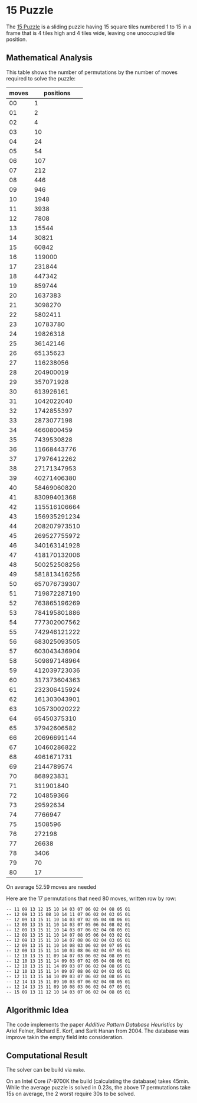 # 15 Puzzle

The [15 Puzzle](https://en.wikipedia.org/wiki/15_puzzle)
is a sliding puzzle having 15 square tiles numbered 1 to 15 in a
frame that is 4 tiles high and 4 tiles wide, leaving one unoccupied tile
position.

## Mathematical Analysis

This table shows the number of permutations by the number of moves
required to solve the puzzle:

| moves | positions |
| ----- | --------- |
| 00 |            1 |
| 01 |            2 |
| 02 |            4 |
| 03 |           10 |
| 04 |           24 |
| 05 |           54 |
| 06 |          107 |
| 07 |          212 |
| 08 |          446 |
| 09 |          946 |
| 10 |         1948 |
| 11 |         3938 |
| 12 |         7808 |
| 13 |        15544 |
| 14 |        30821 |
| 15 |        60842 |
| 16 |       119000 |
| 17 |       231844 |
| 18 |       447342 |
| 19 |       859744 |
| 20 |      1637383 |
| 21 |      3098270 |
| 22 |      5802411 |
| 23 |     10783780 |
| 24 |     19826318 |
| 25 |     36142146 |
| 26 |     65135623 |
| 27 |    116238056 |
| 28 |    204900019 |
| 29 |    357071928 |
| 30 |    613926161 |
| 31 |   1042022040 |
| 32 |   1742855397 |
| 33 |   2873077198 |
| 34 |   4660800459 |
| 35 |   7439530828 |
| 36 |  11668443776 |
| 37 |  17976412262 |
| 38 |  27171347953 |
| 39 |  40271406380 |
| 40 |  58469060820 |
| 41 |  83099401368 |
| 42 | 115516106664 |
| 43 | 156935291234 |
| 44 | 208207973510 |
| 45 | 269527755972 |
| 46 | 340163141928 |
| 47 | 418170132006 |
| 48 | 500252508256 |
| 49 | 581813416256 |
| 50 | 657076739307 |
| 51 | 719872287190 |
| 52 | 763865196269 |
| 53 | 784195801886 |
| 54 | 777302007562 |
| 55 | 742946121222 |
| 56 | 683025093505 |
| 57 | 603043436904 |
| 58 | 509897148964 |
| 59 | 412039723036 |
| 60 | 317373604363 |
| 61 | 232306415924 |
| 62 | 161303043901 |
| 63 | 105730020222 |
| 64 |  65450375310 |
| 65 |  37942606582 |
| 66 |  20696691144 |
| 67 |  10460286822 |
| 68 |   4961671731 |
| 69 |   2144789574 |
| 70 |    868923831 |
| 71 |    311901840 |
| 72 |    104859366 |
| 73 |     29592634 |
| 74 |      7766947 |
| 75 |      1508596 |
| 76 |       272198 |
| 77 |        26638 |
| 78 |         3406 |
| 79 |           70 |
| 80 |           17 |

On average 52.59 moves are needed

Here are the 17 permutations that need 80 moves, written row by row:
```
-- 11 09 13 12 15 10 14 03 07 06 02 04 08 05 01
-- 12 09 13 15 08 10 14 11 07 06 02 04 03 05 01
-- 12 09 13 15 11 10 14 03 07 02 05 04 08 06 01
-- 12 09 13 15 11 10 14 03 07 05 06 04 08 02 01
-- 12 09 13 15 11 10 14 03 07 06 02 04 08 05 01
-- 12 09 13 15 11 10 14 07 08 05 06 04 03 02 01
-- 12 09 13 15 11 10 14 07 08 06 02 04 03 05 01
-- 12 09 13 15 11 10 14 08 03 06 02 04 07 05 01
-- 12 09 13 15 11 14 10 03 08 06 02 04 07 05 01
-- 12 10 13 15 11 09 14 07 03 06 02 04 08 05 01
-- 12 10 13 15 11 14 09 03 07 02 05 04 08 06 01
-- 12 10 13 15 11 14 09 03 07 06 02 04 08 05 01
-- 12 10 13 15 11 14 09 07 08 06 02 04 03 05 01
-- 12 11 13 15 14 10 09 03 07 06 02 04 08 05 01
-- 12 14 13 15 11 09 10 03 07 06 02 04 08 05 01
-- 12 14 13 15 11 09 10 08 03 06 02 04 07 05 01
-- 15 09 13 11 12 10 14 03 07 06 02 04 08 05 01
```

## Algorithmic Idea

The code implements the paper *Additive Pattern Database Heuristics* by
Ariel Felner, Richard E. Korf, and Sarit Hanan from 2004.
The database was improve takin the empty field into consideration.

## Computational Result

The solver can be build via `make`.

On an Intel Core i7-9700K the build (calculating the database) takes 45min.
While the average puzzle is solved in 0.23s, the above 17 permutations
take 15s on average, the 2 worst require 30s to be solved.
